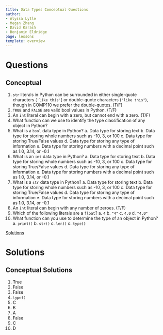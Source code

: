 ```yaml
---
title: Data Types Conceptual Questions
author:
- Alyssa Lytle
- Megan Zhang
- David Karash
- Benjamin Eldridge
page: lessons
template: overview
---
```


# Questions

## Conceptual

1. `str` literals in Python can be surrounded in either single-quote characters (`'like this'`) or double-quote characters (`"like this"`), though in COMP110 we prefer the double-quotes. (T/F)
2. `TRUE` and `FALSE` are valid bool values in Python. (T/F)
3. An `int` literal can begin with a zero, but cannot end with a zero. (T/F)
4. What function can we use to identify the type classification of any object in Python? 
5. What is a `bool` data type in Python?
    a. Data type for storing text
    b. Data type for storing whole numbers such as -10, 3, or 100
    c. Data type for storing True/False values
    d. Data type for storing any type of information
    e. Data type for storing numbers with a decimal point such as 1.0, 3.14, or -0.1
6. What is an `int` data type in Python?
    a. Data type for storing text
    b. Data type for storing whole numbers such as -10, 3, or 100
    c. Data type for storing True/False values
    d. Data type for storing any type of information
    e. Data type for storing numbers with a decimal point such as 1.0, 3.14, or -0.1
7. What is a `str` data type in Python?
    a. Data type for storing text
    b. Data type for storing whole numbers such as -10, 3, or 100
    c. Data type for storing True/False values
    d. Data type for storing any type of information
    e. Data type for storing numbers with a decimal point such as 1.0, 3.14, or -0.1
8. An `int` literal can begin with any number of zeroes. (T/F)
9. Which of the following literals are a `float`?
    a. `4`
    b. `"4"`
    c. `4.0`
    d. `"4.0"`
10. What function can you use to determine the type of an object in Python?
    a. `print()`
    b. `str()`
    c. `len()`
    c. `type()`

[Solutions](#conceptual-solutions)

# Solutions

## Conceptual Solutions

1. True
2. False
3. False
4. `type()`
5. C
6. B
7. A
8. False
9. C
10. D
